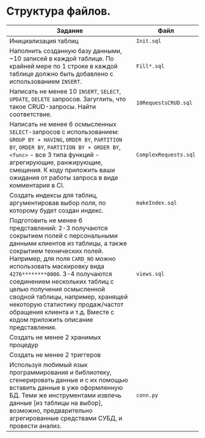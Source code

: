 # Структура файлов.
| Задание | Файл |
|---------|------|
| Инициализация таблиц | `Init.sql` |
|Наполнить созданную базу данными, ~10 записей в каждой таблице. По крайней мере по 1 строке в каждой таблице должно быть добавлено с использованием `INSERT`.| `Fill*.sql`|
|  Написать не менее 10 `INSERT`, `SELECT`, `UPDATE`, `DELETE` запросов. Загуглить, что такое CRUD-запросы. Найти соответствие. | `10RequestsCRUD.sql` |
 Написать не менее 6 осмысленных `SELECT`-запросов с использованием: `GROUP BY + HAVING`, `ORDER BY`, `PARTITION BY`, `ORDER BY`, `PARTITION BY + ORDER BY`, `<func>` - все 3 типа функций - агрегирующие, ранжирующие, смещения. К коду приложить ваши ожидания от работы запроса в виде комментария в CI. | `ComplexRequests.sql`|
| Создать индексы для таблиц, аргументировав выбор поля, по которому будет создан индекс. | `makeIndex.sql` |
| Подготовить не менее 6 представлений: 2-3 получаются сокрытием полей с персональными данными клиентов из таблицы, а также сокрытием технических полей. Например, для поля `CARD_NO` можно использовать маскировку вида `4276********0000`. 3-4 получаются соединением нескольких таблиц с целью получения осмысленной сводной таблицы, например, хранящей некоторую статистику продаж/частот обращения клиента и т.д. Вместе с кодом приложить описание представления. | `views.sql` |
 | Создать не менее 2 хранимых процедур ||
 | Создать не менее 2 триггеров ||
 | Используя любимый язык программирования и библиотеку, сгенерировать данные и с их помощью вставить данные в уже  оформленную БД. Теми же инструментами извлечь данные [из таблицы на выбор], возможно, предварительно агрегированные средствами СУБД, и провести анализ. | `conn.py` |



